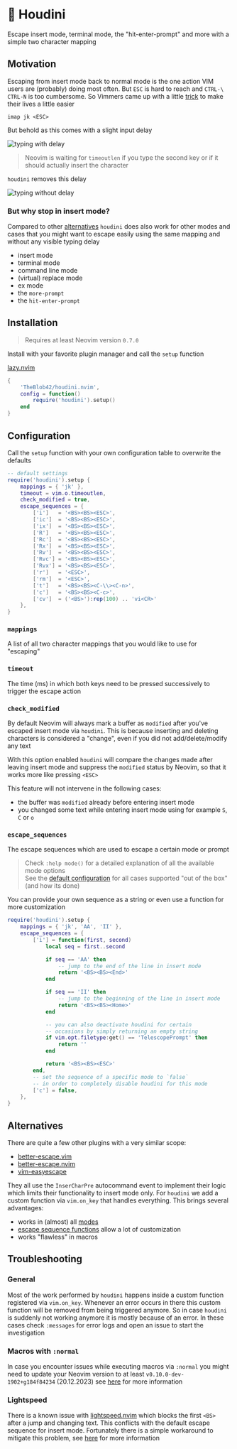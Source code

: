 # 🧙 Houdini

Escape insert mode, terminal mode, the "hit-enter-prompt" and more with a simple two character mapping

## Motivation

Escaping from insert mode back to normal mode is the one action VIM users are (probably) doing most often. But `ESC` is hard to reach and `CTRL-\ CTRL-N` is too cumbersome. So Vimmers came up with a little [trick](https://vim.fandom.com/wiki/Avoid_the_escape_key#Mappings) to make their lives a little easier

```vimscript
imap jk <ESC>
```

But behold as this comes with a slight input delay

![typing with delay](./assets/with_delay.gif)

> Neovim is waiting for `timeoutlen` if you type the second key or if it should actually insert the character

`houdini` removes this delay

![typing without delay](./assets/without_delay.gif)

### But why stop in insert mode?

Compared to other [alternatives](#alternatives) `houdini` does also work for other modes and cases that you might want to escape easily using the same mapping and without any visible typing delay

- insert mode
- terminal mode
- command line mode
- (virtual) replace mode
- ex mode
- the `more-prompt`
- the `hit-enter-prompt`

## Installation

> Requires at least Neovim version `0.7.0`

Install with your favorite plugin manager and call the `setup` function

[lazy.nvim](https://github.com/folke/lazy.nvim)
```lua
{
    'TheBlob42/houdini.nvim',
    config = function()
        require('houdini').setup()
    end
}
```

## Configuration

Call the `setup` function with your own configuration table to overwrite the defaults

```lua
-- default settings
require('houdini').setup {
    mappings = { 'jk' },
    timeout = vim.o.timeoutlen,
    check_modified = true,
    escape_sequences = {
        ['i']   = '<BS><BS><ESC>',
        ['ic']  = '<BS><BS><ESC>',
        ['ix']  = '<BS><BS><ESC>',
        ['R']   = '<BS><BS><ESC>',
        ['Rc']  = '<BS><BS><ESC>',
        ['Rx']  = '<BS><BS><ESC>',
        ['Rv']  = '<BS><BS><ESC>',
        ['Rvc'] = '<BS><BS><ESC>',
        ['Rvx'] = '<BS><BS><ESC>',
        ['r']   = '<ESC>',
        ['rm']  = '<ESC>',
        ['t']   = '<BS><BS><C-\\><C-n>',
        ['c']   = '<BS><BS><C-c>',
        ['cv']  = ('<BS>'):rep(100) .. 'vi<CR>'
    },
}
```

### `mappings`

A list of all two character mappings that you would like to use for "escaping"

### `timeout`

The time (ms) in which both keys need to be pressed successively to trigger the escape action

### `check_modified`

By default Neovim will always mark a buffer as `modified` after you've escaped insert mode via `houdini`. This is because inserting and deleting characters is considered a "change", even if you did not add/delete/modify any text

With this option enabled `houdini` will compare the changes made after leaving insert mode and suppress the `modified` status by Neovim, so that it works more like pressing `<ESC>`

This feature will not intervene in the following cases:

- the buffer was `modified` already before entering insert mode
- you changed some text while entering insert mode using for example `S`, `C` or `o`

### `escape_sequences`

The escape sequences which are used to escape a certain mode or prompt

> Check `:help mode()` for a detailed explanation of all the available mode options  
> See the [default configuration](#configuration) for all cases supported "out of the box" (and how its done)

You can provide your own sequence as a string or even use a function for more customization

```lua
require('houdini').setup {
    mappings = { 'jk', 'AA', 'II' },
    escape_sequences = {
        ['i'] = function(first, second)
            local seq = first..second

            if seq == 'AA' then
                -- jump to the end of the line in insert mode
                return '<BS><BS><End>'
            end

            if seq == 'II' then
                -- jump to the beginning of the line in insert mode
                return '<BS><BS><Home>'
            end

            -- you can also deactivate houdini for certain
            -- occasions by simply returning an empty string
            if vim.opt.filetype:get() == 'TelescopePrompt' then
                return ''
            end

            return '<BS><BS><ESC>'
        end,
        -- set the sequence of a specific mode to `false`
        -- in order to completely disable houdini for this mode
        ['c'] = false,
    },
}
```

## Alternatives

There are quite a few other plugins with a very similar scope:

- [better-escape.vim](https://github.com/jdhao/better-escape.vim)
- [better-escape.nvim](https://github.com/max397574/better-escape.nvim)
- [vim-easyescape](https://github.com/zhou13/vim-easyescape)

They all use the `InserCharPre` autocommand event to implement their logic which limits their functionality to insert mode only. For `houdini` we add a custom function via `vim.on_key` that handles everything. This brings several advantages:

- works in (almost) all [modes](#but-why-stop-in-insert-mode%3F)
- [escape sequence functions](#escape-sequences) allow a lot of customization
- works "flawless" in macros

## Troubleshooting

### General

Most of the work performed by `houdini` happens inside a custom function registered via `vim.on_key`. Whenever an error occurs in there this custom function will be removed from being triggered anymore. So in case `houdini` is suddenly not working anymore it is mostly because of an error. In these cases check `:messages` for error logs and open an issue to start the investigation

### Macros with `:normal`

In case you encounter issues while executing macros via `:normal` you might need to update your Neovim version to at least `v0.10.0-dev-1902+g184f84234` (20.12.2023) see [here](https://github.com/TheBlob42/houdini.nvim/issues/7) for more information

### Lightspeed

There is a known issue with [lightspeed.nvim](https://github.com/ggandor/lightspeed.nvim) which blocks the first `<BS>` after a jump and changing text. This conflicts with the default escape sequence for insert mode. Fortunately there is a simple workaround to mitigate this problem, see [here](https://github.com/ggandor/lightspeed.nvim/issues/140) for more information
